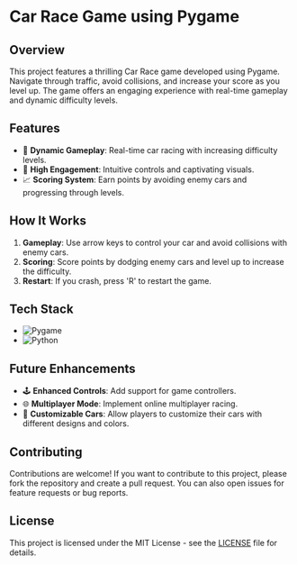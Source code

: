 # Car Race Game using Pygame

## Overview

This project features a thrilling Car Race game developed using Pygame. Navigate through traffic, avoid collisions, and increase your score as you level up. The game offers an engaging experience with real-time gameplay and dynamic difficulty levels.

## Features

- 🚗 **Dynamic Gameplay**: Real-time car racing with increasing difficulty levels.
- 🌟 **High Engagement**: Intuitive controls and captivating visuals.
- 📈 **Scoring System**: Earn points by avoiding enemy cars and progressing through levels.

## How It Works

1. **Gameplay**: Use arrow keys to control your car and avoid collisions with enemy cars.
2. **Scoring**: Score points by dodging enemy cars and level up to increase the difficulty.
3. **Restart**: If you crash, press 'R' to restart the game.

## Tech Stack

- ![Pygame](https://img.shields.io/badge/Pygame-3776AB?style=for-the-badge&logo=python&logoColor=white)
- ![Python](https://img.shields.io/badge/Python-3776AB?style=for-the-badge&logo=python&logoColor=white)

## Future Enhancements

- 🕹️ **Enhanced Controls**: Add support for game controllers.
- 🌐 **Multiplayer Mode**: Implement online multiplayer racing.
- 🎨 **Customizable Cars**: Allow players to customize their cars with different designs and colors.

## Contributing

Contributions are welcome! If you want to contribute to this project, please fork the repository and create a pull request. You can also open issues for feature requests or bug reports.

## License

This project is licensed under the MIT License - see the [LICENSE](LICENSE) file for details.
